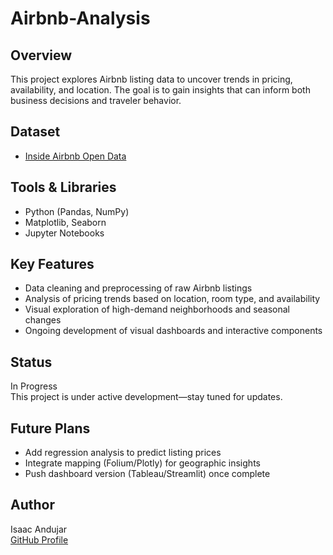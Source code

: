 # Airbnb-Analysis

## Overview
This project explores Airbnb listing data to uncover trends in pricing, availability, and location. The goal is to gain insights that can inform both business decisions and traveler behavior.


## Dataset
- [Inside Airbnb Open Data](http://insideairbnb.com/get-the-data.html)  
 

## Tools & Libraries
- Python (Pandas, NumPy)
- Matplotlib, Seaborn
- Jupyter Notebooks

## Key Features
- Data cleaning and preprocessing of raw Airbnb listings
- Analysis of pricing trends based on location, room type, and availability
- Visual exploration of high-demand neighborhoods and seasonal changes
- Ongoing development of visual dashboards and interactive components


## Status
In Progress  
This project is under active development—stay tuned for updates.

## Future Plans
- Add regression analysis to predict listing prices
- Integrate mapping (Folium/Plotly) for geographic insights
- Push dashboard version (Tableau/Streamlit) once complete

## Author
Isaac Andujar  
[GitHub Profile](https://github.com/IsaacGA123)
